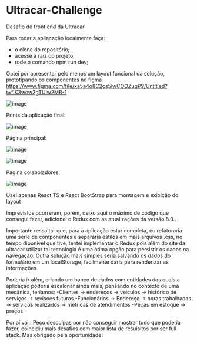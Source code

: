 # Ultracar-Challenge
Desafio de front end da Ultracar

Para rodar a apliacação localmente faça:
- o clone do repositório;
- acesse a raíz do projeto;
- rode o comando npm run dev;

Optei por apresentar pelo menos um layout funcional da solução, prototipando os componentes no figma
https://www.figma.com/file/xa5a4o8C2cs5iwCQOZuqP9/Untitled?t=flK3wow2gTUiw2MB-1

![image](https://user-images.githubusercontent.com/103835965/232917834-30c52982-3091-4cd7-8418-03bb533977a5.png)

Prints da aplicação final:

![image](https://user-images.githubusercontent.com/103835965/232918615-364ebd36-a50d-4f42-b265-a0282f0f9e10.png)

Página principal:

![image](https://user-images.githubusercontent.com/103835965/232918811-311074cb-6586-4fa6-b1ff-6a9229047c0e.png)

![image](https://user-images.githubusercontent.com/103835965/232918845-04fbd145-dde2-40c7-986d-e609a7c01c14.png)

Pagina colaboladores: 

![image](https://user-images.githubusercontent.com/103835965/232918895-5d289549-8be3-4756-aba3-a56d8504c9b5.png)


Usei apenas React TS e React BootStrap para montagem e exibição do layout

Imprevistos ocorreram, porém, deixo aqui o máximo de código que consegui fazer, adicionei o Redux com as atualizações da versão 8.0..

Importante ressaltar que, para a aplicação estar completa, eu refatoraria uma série de componentes e separaria estilos em mais arquivos .css, no tempo diponível que tive, tentei implementar o Redux pois além do site da ultracar utilizar tal tecnologia é uma ótima opção para persistir os dados na navegação.
Outra solução mais simples seria salvando os dados do formulário em um localStorage, facilmente daria para renderizar as informações.

Poderia ir além, criando um banco de dados com entidades das quais a aplicação poderia escalonar ainda mais, pensando no contexto de uma mecânica, teríamos:
-Clientes -> endereços -> veiculos -> histórico de serviços -> revisoes futuras
-Funcionários -> Endereço -> horas trabalhadas -> serviços realizados -> metricas de atendimentos
-Peças em estoque -> preços

Por aí vai.. 
Peço desculpas por não conseguir mostrar tudo que poderia fazer, coincidiu mais desafios com maior lista de resuisitos por ser full stack. Mas obrigado pela oportunidade!
